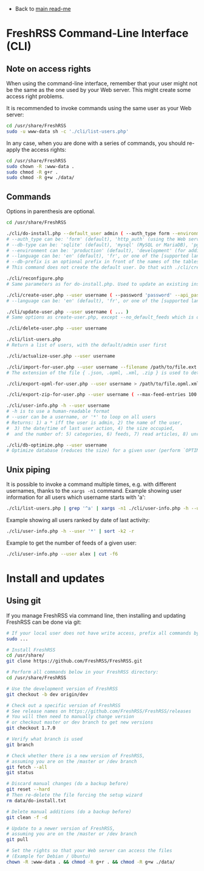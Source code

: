 * Back to [main read-me](../README.md)

# FreshRSS Command-Line Interface (CLI)

## Note on access rights

When using the command-line interface, remember that your user might not be the same as the one used by your Web server.
This might create some access right problems.

It is recommended to invoke commands using the same user as your Web server:

```sh
cd /usr/share/FreshRSS
sudo -u www-data sh -c './cli/list-users.php'
```

In any case, when you are done with a series of commands, you should re-apply the access rights:

```sh
cd /usr/share/FreshRSS
sudo chown -R :www-data .
sudo chmod -R g+r .
sudo chmod -R g+w ./data/
```


## Commands

Options in parenthesis are optional.


```sh
cd /usr/share/FreshRSS

./cli/do-install.php --default_user admin ( --auth_type form --environment production --base_url https://rss.example.net/ --language en --title FreshRSS --allow_anonymous --api_enabled --db-type mysql --db-host localhost:3306 --db-user freshrss --db-password dbPassword123 --db-base freshrss --db-prefix freshrss )
# --auth_type can be: 'form' (default), 'http_auth' (using the Web server access control), 'none' (dangerous)
# --db-type can be: 'sqlite' (default), 'mysql' (MySQL or MariaDB), 'pgsql' (PostgreSQL)
# --environment can be: 'production' (default), 'development' (for additional log messages)
# --language can be: 'en' (default), 'fr', or one of the [supported languages](../app/i18n/)
# --db-prefix is an optional prefix in front of the names of the tables. We suggest using 'freshrss_'
# This command does not create the default user. Do that with ./cli/create-user.php

./cli/reconfigure.php
# Same parameters as for do-install.php. Used to update an existing installation.

./cli/create-user.php --user username ( --password 'password' --api_password 'api_password' --language en --email user@example.net --token 'longRandomString' --no_default_feeds --purge_after_months 3 --feed_min_articles_default 50 --feed_ttl_default 3600 --since_hours_posts_per_rss 168 --min_posts_per_rss 2 --max_posts_per_rss 400 )
# --language can be: 'en' (default), 'fr', or one of the [supported languages](../app/i18n/)

./cli/update-user.php --user username ( ... )
# Same options as create-user.php, except --no_default_feeds which is only available for create-user.php

./cli/delete-user.php --user username

./cli/list-users.php
# Return a list of users, with the default/admin user first

./cli/actualize-user.php --user username

./cli/import-for-user.php --user username --filename /path/to/file.ext
# The extension of the file { .json, .opml, .xml, .zip } is used to detect the type of import

./cli/export-opml-for-user.php --user username > /path/to/file.opml.xml

./cli/export-zip-for-user.php --user username ( --max-feed-entries 100 ) > /path/to/file.zip

./cli/user-info.php -h --user username
# -h is to use a human-readable format
# --user can be a username, or '*' to loop on all users
# Returns: 1) a * iff the user is admin, 2) the name of the user,
#  3) the date/time of last user action, 4) the size occupied,
#  and the number of: 5) categories, 6) feeds, 7) read articles, 8) unread articles, and 9) favourites

./cli/db-optimize.php --user username
# Optimize database (reduces the size) for a given user (perform `OPTIMIZE TABLE` in MySQL, `VACUUM` in SQLite)
```


## Unix piping

It is possible to invoke a command multiple times, e.g. with different usernames, thanks to the `xargs -n1` command.
Example showing user information for all users which username starts with 'a':

```sh
./cli/list-users.php | grep '^a' | xargs -n1 ./cli/user-info.php -h --user
```

Example showing all users ranked by date of last activity:

```sh
./cli/user-info.php -h --user '*' | sort -k2 -r
```

Example to get the number of feeds of a given user:

```sh
./cli/user-info.php --user alex | cut -f6
```


# Install and updates

## Using git

If you manage FreshRSS via command line, then installing and updating FreshRSS can be done via git:

```sh
# If your local user does not have write access, prefix all commands by sudo:
sudo ...

# Install FreshRSS
cd /usr/share/
git clone https://github.com/FreshRSS/FreshRSS.git

# Perform all commands below in your FreshRSS directory:
cd /usr/share/FreshRSS

# Use the development version of FreshRSS
git checkout -b dev origin/dev

# Check out a specific version of FreshRSS
# See release names on https://github.com/FreshRSS/FreshRSS/releases
# You will then need to manually change version
# or checkout master or dev branch to get new versions
git checkout 1.7.0

# Verify what branch is used
git branch

# Check whether there is a new version of FreshRSS,
# assuming you are on the /master or /dev branch
git fetch --all
git status

# Discard manual changes (do a backup before)
git reset --hard
# Then re-delete the file forcing the setup wizard
rm data/do-install.txt

# Delete manual additions (do a backup before)
git clean -f -d

# Update to a newer version of FreshRSS,
# assuming you are on the /master or /dev branch
git pull

# Set the rights so that your Web server can access the files
# (Example for Debian / Ubuntu)
chown -R :www-data . && chmod -R g+r . && chmod -R g+w ./data/
```
